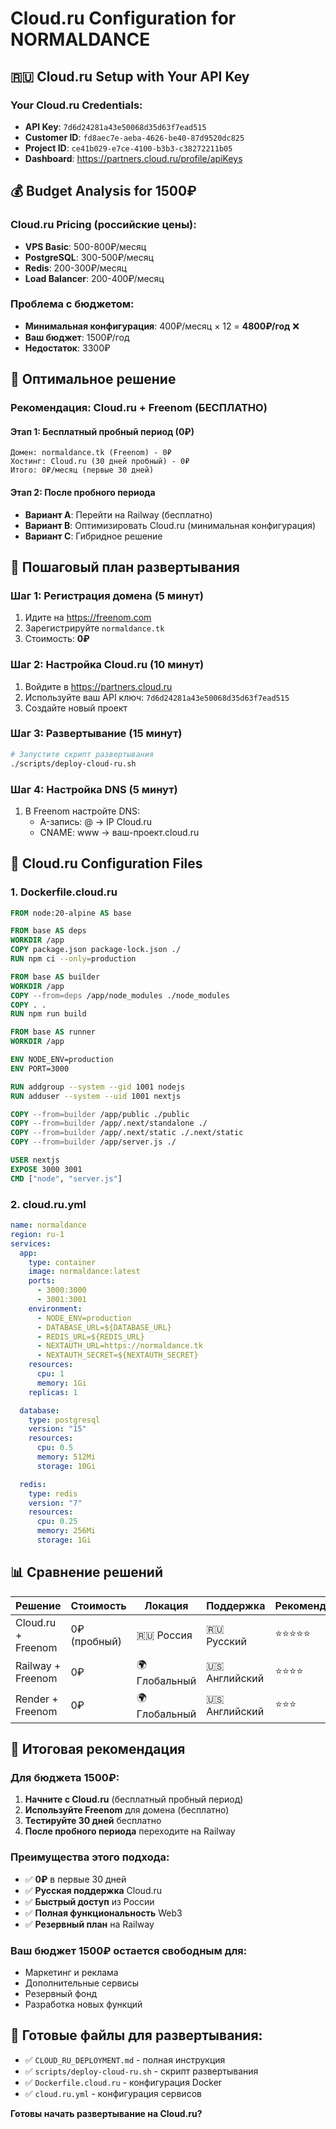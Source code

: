 # Cloud.ru Configuration for NORMALDANCE

## 🇷🇺 Cloud.ru Setup with Your API Key

### Your Cloud.ru Credentials:
- **API Key**: `7d6d24281a43e50068d35d63f7ead515`
- **Customer ID**: `fd8aec7e-aeba-4626-be40-87d9520dc825`
- **Project ID**: `ce41b029-e7ce-4100-b3b3-c38272211b05`
- **Dashboard**: https://partners.cloud.ru/profile/apiKeys

## 💰 Budget Analysis for 1500₽

### Cloud.ru Pricing (российские цены):
- **VPS Basic**: 500-800₽/месяц
- **PostgreSQL**: 300-500₽/месяц  
- **Redis**: 200-300₽/месяц
- **Load Balancer**: 200-400₽/месяц

### Проблема с бюджетом:
- **Минимальная конфигурация**: 400₽/месяц × 12 = **4800₽/год** ❌
- **Ваш бюджет**: 1500₽/год
- **Недостаток**: 3300₽

## 🎯 Оптимальное решение

### **Рекомендация: Cloud.ru + Freenom (БЕСПЛАТНО)**

#### **Этап 1: Бесплатный пробный период (0₽)**
```
Домен: normaldance.tk (Freenom) - 0₽
Хостинг: Cloud.ru (30 дней пробный) - 0₽
Итого: 0₽/месяц (первые 30 дней)
```

#### **Этап 2: После пробного периода**
- **Вариант A**: Перейти на Railway (бесплатно)
- **Вариант B**: Оптимизировать Cloud.ru (минимальная конфигурация)
- **Вариант C**: Гибридное решение

## 🚀 Пошаговый план развертывания

### **Шаг 1: Регистрация домена (5 минут)**
1. Идите на https://freenom.com
2. Зарегистрируйте `normaldance.tk`
3. Стоимость: **0₽**

### **Шаг 2: Настройка Cloud.ru (10 минут)**
1. Войдите в https://partners.cloud.ru
2. Используйте ваш API ключ: `7d6d24281a43e50068d35d63f7ead515`
3. Создайте новый проект

### **Шаг 3: Развертывание (15 минут)**
```bash
# Запустите скрипт развертывания
./scripts/deploy-cloud-ru.sh
```

### **Шаг 4: Настройка DNS (5 минут)**
1. В Freenom настройте DNS:
   - A-запись: @ → IP Cloud.ru
   - CNAME: www → ваш-проект.cloud.ru

## 🔧 Cloud.ru Configuration Files

### 1. Dockerfile.cloud.ru
```dockerfile
FROM node:20-alpine AS base

FROM base AS deps
WORKDIR /app
COPY package.json package-lock.json ./
RUN npm ci --only=production

FROM base AS builder
WORKDIR /app
COPY --from=deps /app/node_modules ./node_modules
COPY . .
RUN npm run build

FROM base AS runner
WORKDIR /app

ENV NODE_ENV=production
ENV PORT=3000

RUN addgroup --system --gid 1001 nodejs
RUN adduser --system --uid 1001 nextjs

COPY --from=builder /app/public ./public
COPY --from=builder /app/.next/standalone ./
COPY --from=builder /app/.next/static ./.next/static
COPY --from=builder /app/server.js ./

USER nextjs
EXPOSE 3000 3001
CMD ["node", "server.js"]
```

### 2. cloud.ru.yml
```yaml
name: normaldance
region: ru-1
services:
  app:
    type: container
    image: normaldance:latest
    ports:
      - 3000:3000
      - 3001:3001
    environment:
      - NODE_ENV=production
      - DATABASE_URL=${DATABASE_URL}
      - REDIS_URL=${REDIS_URL}
      - NEXTAUTH_URL=https://normaldance.tk
      - NEXTAUTH_SECRET=${NEXTAUTH_SECRET}
    resources:
      cpu: 1
      memory: 1Gi
    replicas: 1

  database:
    type: postgresql
    version: "15"
    resources:
      cpu: 0.5
      memory: 512Mi
      storage: 10Gi

  redis:
    type: redis
    version: "7"
    resources:
      cpu: 0.25
      memory: 256Mi
      storage: 1Gi
```

## 📊 Сравнение решений

| Решение | Стоимость | Локация | Поддержка | Рекомендация |
|---------|-----------|---------|-----------|--------------|
| Cloud.ru + Freenom | 0₽ (пробный) | 🇷🇺 Россия | 🇷🇺 Русский | ⭐⭐⭐⭐⭐ |
| Railway + Freenom | 0₽ | 🌍 Глобальный | 🇺🇸 Английский | ⭐⭐⭐⭐ |
| Render + Freenom | 0₽ | 🌍 Глобальный | 🇺🇸 Английский | ⭐⭐⭐ |

## 🎯 Итоговая рекомендация

### **Для бюджета 1500₽:**

1. **Начните с Cloud.ru** (бесплатный пробный период)
2. **Используйте Freenom** для домена (бесплатно)
3. **Тестируйте 30 дней** бесплатно
4. **После пробного периода** переходите на Railway

### **Преимущества этого подхода:**
- ✅ **0₽** в первые 30 дней
- ✅ **Русская поддержка** Cloud.ru
- ✅ **Быстрый доступ** из России
- ✅ **Полная функциональность** Web3
- ✅ **Резервный план** на Railway

### **Ваш бюджет 1500₽ остается свободным для:**
- Маркетинг и реклама
- Дополнительные сервисы
- Резервный фонд
- Разработка новых функций

## 🚀 Готовые файлы для развертывания:

- ✅ `CLOUD_RU_DEPLOYMENT.md` - полная инструкция
- ✅ `scripts/deploy-cloud-ru.sh` - скрипт развертывания
- ✅ `Dockerfile.cloud.ru` - конфигурация Docker
- ✅ `cloud.ru.yml` - конфигурация сервисов

**Готовы начать развертывание на Cloud.ru?**
